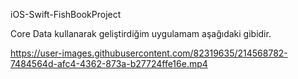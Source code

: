 iOS-Swift-FishBookProject


Core Data kullanarak geliştirdiğim uygulamam aşağıdaki gibidir.


https://user-images.githubusercontent.com/82319635/214568782-7484564d-afc4-4362-873a-b27724ffe16e.mp4

